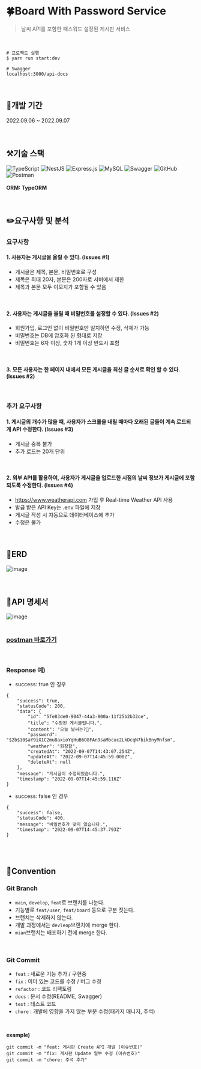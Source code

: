 # 🍀Board With Password Service
> 날씨 API를 포함한 패스워드 설정된 게시판 서비스 
</br>

```
# 프로젝트 실행
$ yarn run start:dev

# Swagger
localhost:3000/api-docs
```  
</br>

## 📆개발 기간
2022.09.06 ~ 2022.09.07  
</br></br>

## ⚒️기술 스택
![TypeScript](https://img.shields.io/badge/typescript-%23007ACC.svg?style=for-the-badge&logo=typescript&logoColor=white)
![NestJS](https://img.shields.io/badge/nestjs-%23E0234E.svg?style=for-the-badge&logo=nestjs&logoColor=white)
![Express.js](https://img.shields.io/badge/express.js-%23404d59.svg?style=for-the-badge&logo=express&logoColor=%2361DAFB)
![MySQL](https://img.shields.io/badge/mysql-%2300f.svg?style=for-the-badge&logo=mysql&logoColor=white)
![Swagger](https://img.shields.io/badge/-Swagger-%23Clojure?style=for-the-badge&logo=swagger&logoColor=white)
![GitHub](https://img.shields.io/badge/github-%23121011.svg?style=for-the-badge&logo=github&logoColor=white)
![Postman](https://img.shields.io/badge/Postman-FF6C37?style=for-the-badge&logo=postman&logoColor=white)  
</br>
**ORM: TypeORM**  
</br></br>

## ✏️요구사항 및 분석
### **요구사항**
#### 1. 사용자는 게시글을 올릴 수 있다. (Issues #1)
   * 게시글은 제목, 본문, 비밀번호로 구성
   * 제목은 최대 20자, 본문은 200자로 서버에서 제한
   * 제목과 본문 모두 이모지가 포함될 수 있음  
   </br>
   
#### 2. 사용자는 게시글을 올릴 때 비밀번호를 설정할 수 있다. (Issues #2)
   * 회원가입, 로그인 없이 비밀번호만 일치하면 수정, 삭제가 가능
   * 비밀번호는 DB에 암호화 된 형태로 저장
   * 비밀번호는 6자 이상, 숫자 1개 이상 반드시 포함  
   </br>
   
#### 3. 모든 사용자는 한 페이지 내에서 모든 게시글을 최신 글 순서로 확인 할 수 있다. (Issues #2)  
</br>

### **추가 요구사항**
#### 1. 게시글의 개수가 많을 때, 사용자가 스크롤을 내릴 때마다 오래된 글들이 계속 로드되게 API 수정한다. (Issues #3)
   * 게시글 중복 불가
   * 추가 로드는 20개 단위  
   </br>
   
#### 2. 외부 API를 활용하여, 사용자가 게시글을 업로드한 시점의 날씨 정보가 게시글에 포함되도록 수정한다. (Issues #4)
   * https://www.weatherapi.com 가입 후 Real-time Weather API 사용
   * 발급 받은 API Key는 .env 파일에 저장
   * 게시글 작성 시 자동으로 데이터베이스에 추가
   * 수정은 불가  
   </br></br>
   
## 🧩ERD
![image](https://user-images.githubusercontent.com/33679560/188898930-6f829c58-b2f6-4c3d-b53c-590c8c822069.png)  
</br></br>

## 📝API 명세서
![image](https://user-images.githubusercontent.com/33679560/188870735-e21400b1-3ae1-47f7-8897-1161366911b6.png)  
</br>
### [postman 바로가기](https://documenter.getpostman.com/view/21326072/VVBTV7hE)  
</br>

### Response 예)
* success: true 인 경우
```
{
    "success": true,
    "statusCode": 200,
    "data": {
        "id": "5fe83de0-9047-44a3-800a-11f25b2b32ce",
        "title": "수정된 게시글입니다.",
        "content": "오늘 날씨는?🤔",
        "password": "$2b$10$aY9iX1C2mu8axioYqHuB6O8FAn9saMbcuc2LkDcqN7bikBnyMnfsm",
        "weather": "화창함",
        "createdAt": "2022-09-07T14:43:07.254Z",
        "updateAt": "2022-09-07T14:45:59.000Z",
        "deleteAt": null
    },
    "message": "게시글이 수정되었습니다.",
    "timestamp": "2022-09-07T14:45:59.116Z"
}
```   
* success: false 인 경우
```
{
    "success": false,
    "statusCode": 400,
    "message": "비밀번호가 맞지 않습니다.",
    "timestamp": "2022-09-07T14:45:37.793Z"
}
```   
</br></br>

## 📌Convention
### Git Branch
* ``main``, ``develop``, ``feat``로 브랜치를 나눈다.
* 기능별로 ``feat/user``, ``feat/board`` 등으로 구분 짓는다.
* 브랜치는 삭제하지 않는다.
* 개발 과정에서는 ``devleop``브랜치에 merge 한다.
* ``mian``브랜치는 배포하기 전에 merge 한다.  
</br>

### Git Commit
* ``feat`` : 새로운 기능 추가 / 구현중
* ``fix`` : 이미 있는 코드를 수정 / 버그 수정
* ``refactor`` : 코드 리팩토링
* ``docs`` : 문서 수정(README, Swagger)
* ``test`` : 테스트 코드
* ``chore`` : 개발에 영향을 가지 않는 부분 수정(패키지 매니저, 주석)  
</br>

**example)**
```
git commit -m "feat: 게시판 Create API 개발 (이슈번호)"
git commit -m "fix: 게시판 Update 일부 수정 (이슈번호)"
git commit -m "chore: 주석 추가"
```  
</br>

